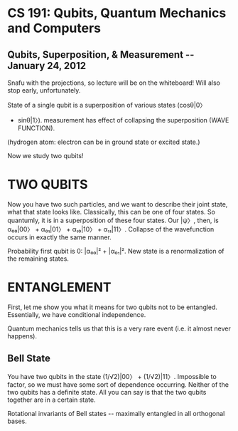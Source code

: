 CS 191: Qubits, Quantum Mechanics and Computers
===============================================
Qubits, Superposition, & Measurement -- January 24, 2012
--------------------------------------------------------
Snafu with the projections, so lecture will be on the whiteboard! Will
also stop early, unfortunately.

State of a single qubit is a superposition of various states (cosθ|0〉
+ sinθ|1〉). measurement has effect of collapsing the superposition
(WAVE FUNCTION).

(hydrogen atom: electron can be in ground state or excited state.)

Now we study two qubits!

TWO QUBITS
==========
Now you have two such particles, and we want to describe their joint
state, what that state looks like. Classically, this can be one of
four states. So quantumly, it is in a superposition of these four
states. Our |ψ〉, then, is α₀₀|00〉 + α₀₁|01〉 + α₁₀|10〉 + α₁₁|11〉.
Collapse of the wavefunction occurs in exactly the same manner.

Probability first qubit is 0: |α₀₀|² + |α₀₁|². New state is a
renormalization of the remaining states.

ENTANGLEMENT
============
First, let me show you what it means for two qubits not to be
entangled. Essentially, we have conditional independence.

Quantum mechanics tells us that this is a very rare event (i.e. it
almost never happens).

Bell State
----------
You have two qubits in the state (1/√2)|00〉 + (1/√2)|11〉. Impossible
to factor, so we must have some sort of dependence occurring. Neither
of the two qubits has a definite state. All you can say is that the
two qubits together are in a certain state.

Rotational invariants of Bell states -- maximally entangled in all
orthogonal bases.
